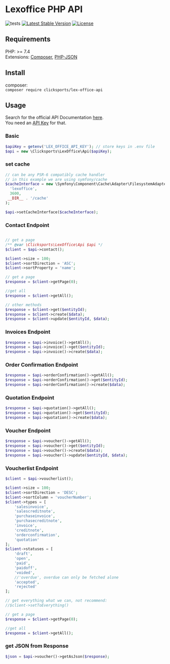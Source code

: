 # Lexoffice PHP API

![tests](https://github.com/clicksports/lexoffice-php-api/workflows/tests/badge.svg)
[![Latest Stable Version](https://poser.pugx.org/clicksports/lex-office-api/v)](//packagist.org/packages/clicksports/lex-office-api)
[![License](https://poser.pugx.org/clicksports/lex-office-api/license)](//packagist.org/packages/clicksports/lex-office-api)

## Requirements

PHP: >= 7.4  
Extensions: [Composer](https://getcomposer.org/), [PHP-JSON](https://www.php.net/manual/en/book.json.php)

## Install

composer:  
`composer require clicksports/lex-office-api`

## Usage

Search for the official API Documentation [here](https://developers.lexoffice.io/docs/).  
You need an [API Key](https://app.lexoffice.de/settings/#/public-api) for that.

### Basic
```php
$apiKey = getenv('LEX_OFFICE_API_KEY'); // store keys in .env file
$api = new \Clicksports\LexOffice\Api($apiKey);
```

### set cache

```php
// can be any PSR-6 compatibly cache handler
// in this example we are using symfony/cache
$cacheInterface = new \Symfony\Component\Cache\Adapter\FilesystemAdapter(
  'lexoffice',
  3600,
 __DIR__ . '/cache'
);

$api->setCacheInterface($cacheInterface);
```

### Contact Endpoint
```php

// get a page
/** @var \Clicksports\LexOffice\Api $api */
$client = $api->contact();

$client->size = 100;
$client->sortDirection = 'ASC';
$client->sortProperty = 'name';

// get a page
$response = $client->getPage(0);    

//get all
$response = $client->getAll();

// other methods
$response = $client->get($entityId);
$response = $client->create($data);
$response = $client->update($entityId, $data);
```

### Invoices Endpoint
```php
$response = $api->invoice()->getAll();
$response = $api->invoice()->get($entityId);
$response = $api->invoice()->create($data);
```


### Order Confirmation Endpoint
```php
$response = $api->orderConfirmation()->getAll();
$response = $api->orderConfirmation()->get($entityId);
$response = $api->orderConfirmation()->create($data);
```

### Quotation Endpoint
```php
$response = $api->quotation()->getAll();
$response = $api->quotation()->get($entityId);
$response = $api->quotation()->create($data);
```

### Voucher Endpoint
```php
$response = $api->voucher()->getAll();
$response = $api->voucher()->get($entityId);
$response = $api->voucher()->create($data);
$response = $api->voucher()->update($entityId, $data);
```

### Voucherlist Endpoint
```php
$client = $api->voucherlist();

$client->size = 100;
$client->sortDirection = 'DESC';
$client->sortColumn = 'voucherNumber';
$client->types = [
    'salesinvoice',
    'salescreditnote',
    'purchaseinvoice',
    'purchasecreditnote',
    'invoice',
    'creditnote',
    'orderconfirmation',
    'quotation'
];
$client->statuses = [
    'draft',
    'open',
    'paid',
    'paidoff',
    'voided',
    //'overdue', overdue can only be fetched alone
    'accepted',
    'rejected'
];

// get everything what we can, not recommend:
//$client->setToEverything()

// get a page
$response = $client->getPage(0);

//get all
$response = $client->getAll();
```

### get JSON from Response

```php
$json = $api->voucher()->getAsJson($response);
```